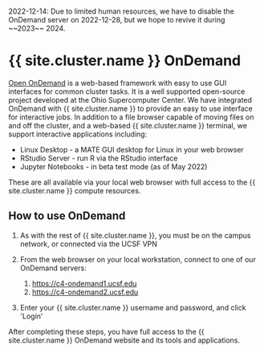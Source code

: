 <div class="alert alert-danger" role="alert" style="margin-top: 3ex" markdown="1">
2022-12-14: Due to limited human resources, we have to disable the OnDemand server on 2022-12-28, but we hope to revive it during ~~2023~~ 2024.
</div>

# {{ site.cluster.name }} OnDemand

[Open OnDemand] is a web-based framework with easy to use GUI interfaces for common cluster tasks. It is a well supported open-source project developed at the Ohio Supercomputer Center. We have integrated OnDemand with {{ site.cluster.name }} to provide an easy to use interface for interactive jobs. In addition to a file browser capable of moving files on and off the cluster, and a web-based {{ site.cluster.name }} terminal, we support interactive applications including:

* Linux Desktop - a MATE GUI desktop for Linux in your web browser
* RStudio Server - run R via the RStudio interface
* Jupyter Notebooks - in beta test mode (as of May 2022)

These are all available via your local web browser with full access to the {{ site.cluster.name }} compute resources.

## How to use OnDemand

1. As with the rest of {{ site.cluster.name }}, you must be on the campus network, or connected via the UCSF VPN

2. From the web browser on your local workstation, connect to one of our OnDemand servers:
    1. <https://c4-ondemand1.ucsf.edu>
    2. <https://c4-ondemand2.ucsf.edu>

3. Enter your {{ site.cluster.name }} username and password, and click 'Login'

After completing these steps, you have full access to the {{ site.cluster.name }} OnDemand website and its tools and applications.

[Open OnDemand]: https://openondemand.org/
